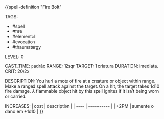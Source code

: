 {{spell-definition "Fire Bolt"

TAGS:
- #spell
- #fire
- #elemental
- #evocation
- #thaumaturgy

LEVEL: 0

CAST_TIME: padrão
RANGE: 12sqr
TARGET: 1 criatura
DURATION: imediata.
CRIT: 20/2x

DESCRIPTION:
You hurl a mote of fire at a creature or object within range. Make a ranged spell attack against the target. On a hit, the target takes 1d10 fire damage. A flammable object hit by this spell ignites if it isn’t being worn or carried.

INCREASES:
| cost | description |
| ---- | ----------- |
| +2PM | aumente o dano em +1d10 |
}}

